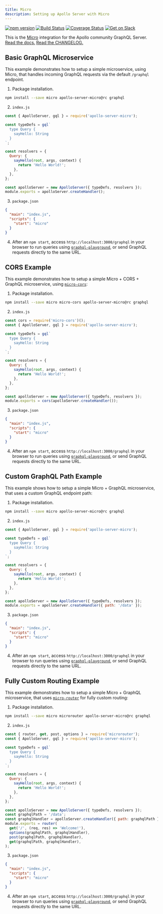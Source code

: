 ```yaml
---
title: Micro
description: Setting up Apollo Server with Micro
---
```


[![npm version](https://badge.fury.io/js/apollo-server-core.svg)](https://badge.fury.io/js/apollo-server-core) [![Build Status](https://circleci.com/gh/apollographql/apollo-cache-control-js.svg?style=svg)](https://circleci.com/gh/apollographql/apollo-cache-control-js) [![Coverage Status](https://coveralls.io/repos/github/apollographql/apollo-server/badge.svg?branch=master)](https://coveralls.io/github/apollographql/apollo-server?branch=master) [![Get on Slack](https://img.shields.io/badge/slack-join-orange.svg)](https://www.apollographql.com/#slack)

This is the [Micro](https://github.com/zeit/micro) integration for the Apollo community GraphQL Server. [Read the docs.](https://www.apollographql.com/docs/apollo-server/) [Read the CHANGELOG.](https://github.com/apollographql/apollo-server/blob/master/CHANGELOG.md)

## Basic GraphQL Microservice

This example demonstrates how to setup a simple microservice, using Micro, that
handles incoming GraphQL requests via the default `/graphql` endpoint.

1) Package installation.

```sh
npm install --save micro apollo-server-micro@rc graphql
```

2) `index.js`

```js
const { ApolloServer, gql } = require('apollo-server-micro');

const typeDefs = gql`
  type Query {
    sayHello: String
  }
`;

const resolvers = {
  Query: {
    sayHello(root, args, context) {
      return 'Hello World!';
    },
  },
};

const apolloServer = new ApolloServer({ typeDefs, resolvers });
module.exports = apolloServer.createHandler();
```

3) `package.json`

```json
{
  "main": "index.js",
  "scripts": {
    "start": "micro"
  }
}
```

4) After an `npm start`, access `http://localhost:3000/graphql` in your
browser to run queries using
[`graphql-playground`](https://github.com/prismagraphql/graphql-playground),
or send GraphQL requests directly to the same URL.

## CORS Example

This example demonstrates how to setup a simple Micro + CORS + GraphQL
microservice, using [`micro-cors`](https://github.com/possibilities/micro-cors):

1) Package installation.

```sh
npm install --save micro micro-cors apollo-server-micro@rc graphql
```

2) `index.js`

```js line=1,19
const cors = require('micro-cors')();
const { ApolloServer, gql } = require('apollo-server-micro');

const typeDefs = gql`
  type Query {
    sayHello: String
  }
`;

const resolvers = {
  Query: {
    sayHello(root, args, context) {
      return 'Hello World!';
    },
  },
};

const apolloServer = new ApolloServer({ typeDefs, resolvers });
module.exports = cors(apolloServer.createHandler());
```

3) `package.json`

```json
{
  "main": "index.js",
  "scripts": {
    "start": "micro"
  }
}
```

4) After an `npm start`, access `http://localhost:3000/graphql` in your
browser to run queries using
[`graphql-playground`](https://github.com/prismagraphql/graphql-playground),
or send GraphQL requests directly to the same URL.

## Custom GraphQL Path Example

This example shows how to setup a simple Micro + GraphQL microservice, that
uses a custom GraphQL endpoint path:

1) Package installation.

```sh
npm install --save micro apollo-server-micro@rc graphql
```

2) `index.js`

```js line=18
const { ApolloServer, gql } = require('apollo-server-micro');

const typeDefs = gql`
  type Query {
    sayHello: String
  }
`;

const resolvers = {
  Query: {
    sayHello(root, args, context) {
      return 'Hello World!';
    },
  },
};

const apolloServer = new ApolloServer({ typeDefs, resolvers });
module.exports = apolloServer.createHandler({ path: '/data' });
```

3) `package.json`

```json
{
  "main": "index.js",
  "scripts": {
    "start": "micro"
  }
}
```

4) After an `npm start`, access `http://localhost:3000/graphql` in your
browser to run queries using
[`graphql-playground`](https://github.com/prismagraphql/graphql-playground),
or send GraphQL requests directly to the same URL.

## Fully Custom Routing Example

This example demonstrates how to setup a simple Micro + GraphQL microservice,
that uses [`micro-router`](https://github.com/pedronauck/micro-router) for
fully custom routing:

1) Package installation.

```sh
npm install --save micro microrouter apollo-server-micro@rc graphql
```

2) `index.js`

```js line=1,21-26
const { router, get, post, options } = require('microrouter');
const { ApolloServer, gql } = require('apollo-server-micro');

const typeDefs = gql`
  type Query {
    sayHello: String
  }
`;

const resolvers = {
  Query: {
    sayHello(root, args, context) {
      return 'Hello World!';
    },
  },
};

const apolloServer = new ApolloServer({ typeDefs, resolvers });
const graphqlPath = '/data';
const graphqlHandler = apolloServer.createHandler({ path: graphqlPath });
module.exports = router(
  get('/', (req, res) => 'Welcome!'),
  options(graphqlPath, graphqlHandler),
  post(graphqlPath, graphqlHandler),
  get(graphqlPath, graphqlHandler),
);
```

3) `package.json`

```json
{
  "main": "index.js",
  "scripts": {
    "start": "micro"
  }
}
```

4) After an `npm start`, access `http://localhost:3000/graphql` in your
browser to run queries using
[`graphql-playground`](https://github.com/prismagraphql/graphql-playground),
or send GraphQL requests directly to the same URL.
